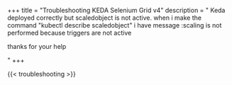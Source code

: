 +++
title = "Troubleshooting KEDA Selenium Grid v4"
description = "
Keda deployed correctly but scaledobject is not active.
when i make the command "kubectl describe scaledobject"
i have message :scaling is not performed because triggers are not active

thanks for your help

"
+++

{{< troubleshooting >}}
